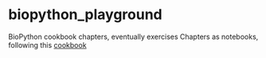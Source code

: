 # biopython_playground
BioPython cookbook chapters, eventually exercises
Chapters as notebooks, following this [cookbook](http://biopython.org/DIST/docs/tutorial/Tutorial.html)
